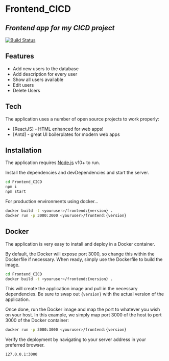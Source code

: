 # Frontend_CICD
## _Frontend app for my CICD project_

[![Build Status](https://travis-ci.org/joemccann/dillinger.svg?branch=master)](https://travis-ci.org/joemccann/dillinger)

## Features

- Add new users to the database
- Add description for every user
- Show all users available
- Edit users
- Delete Users

## Tech

The application uses a number of open source projects to work properly:

- [ReactJS] - HTML enhanced for web apps!
- [Antd] - great UI boilerplates for modern web apps

## Installation

The application requires [Node.js](https://nodejs.org/) v10+ to run.

Install the dependencies and devDependencies and start the server.

```sh
cd Frontend_CICD
npm i
npm start
```

For production environments using docker...

```sh
docker build -t <youruser>/frontend:{version} . 
docker run -p 3000:3000 <youruser>/frontend:{version}
```

## Docker

The application is very easy to install and deploy in a Docker container.

By default, the Docker will expose port 3000, so change this within the
Dockerfile if necessary. When ready, simply use the Dockerfile to
build the image.

```sh
cd Frontend_CICD
docker build -t <youruser>/frontend:{version} .
```

This will create the application image and pull in the necessary dependencies.
Be sure to swap out `{version}` with the actual
version of the application.

Once done, run the Docker image and map the port to whatever you wish on
your host. In this example, we simply map port 3000 of the host to
port 3000 of the Docker container:

```sh
docker run -p 3000:3000 <youruser>/frontend:{version}
```

Verify the deployment by navigating to your server address in
your preferred browser.

```sh
127.0.0.1:3000
```
